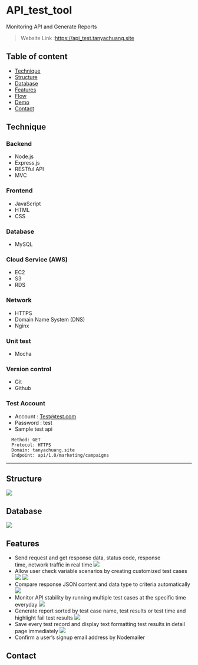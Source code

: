 # API_test_tool
Monitoring API and Generate Reports
> Website Link :https://api_test.tanyachuang.site

## Table of content
* [Technique](#Technique)
* [Structure](#structure)
* [Database](#database)
* [Features](#features)
* [Flow](#flow)
* [Demo](#Demo)
* [Contact](#Contact)

## Technique
### Backend
* Node.js
* Express.js
* RESTful API
* MVC

### Frontend
* JavaScript
* HTML
* CSS

### Database
* MySQL

### Cloud Service (AWS)
* EC2
* S3
* RDS

### Network
* HTTPS
* Domain Name System (DNS)
* Nginx

### Unit test
* Mocha

### Version control
* Git
* Github

### Test Account
* Account : Test@test.com
* Password : test
* Sample test api 
```
  Method: GET 
  Protocol: HTTPS
  Domain: tanyachuang.site
  Endpoint: api/1.0/marketing/campaigns
```
---

## Structure
![](https://s3-ap-northeast-1.amazonaws.com/apitest.tanyachuang.site/imgs/structure.png)

## Database
![](https://s3-ap-northeast-1.amazonaws.com/apitest.tanyachuang.site/imgs/db.png)

## Features
* Send request and get response data, status code, response time, network traffic in real time
![](https://i.imgur.com/1H1G4jA.gif)
* Allow user check variable scenarios by creating customized test cases
![](https://i.imgur.com/n0CjSGC.png)
![](https://i.imgur.com/kSFFWZY.png)
* Compare response JSON content and data type to criteria automatically
![](https://i.imgur.com/kfq9izQ.gif)
* Monitor API stability by running multiple test cases at the specific time everyday
![](https://i.imgur.com/fRjXVei.png)
* Generate report sorted by test case name, test results or test time and highlight fail test results
![](https://i.imgur.com/9BY56Kz.png)
* Save every test record and display text formatting test results in detail page immediately
![](https://i.imgur.com/yztDKov.png)
* Confirm a user’s signup email address by Nodemailer
## Contact

